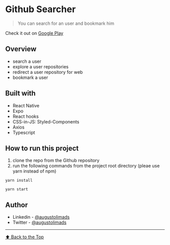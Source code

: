 # Github Searcher

> You can search for an user and bookmark him

Check it out on [Google Play](https://play.google.com/store/apps/details?id=com.augustolimads.githubsearcher)

## Overview

- search a user
- explore a user repositories
- redirect a user repository for web
- bookmark a user

## Built with

- React Native
- Expo
- React hooks
- CSS-in-JS: Styled-Components
- Axios
- Typescript

## How to run this project

1. clone the repo from the Github repository
2. run the following commands from the project root directory (pleae use yarn instead of npm)

`yarn install`

`yarn start`

## Author

- Linkedin - [@augustolimads](https://www.linkedin.com/in/augustolimads/)
- Twitter - [@augustolimads](https://twitter.com/augustolimads)

---

[⬆ Back to the Top](#Project-Name)<br>
